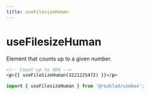 ```yaml
---
title: useFilesizeHuman
---
```


# useFilesizeHuman

Element that counts up to a given number.

```html
<!-- Count up to 404 -->
<p>{{ useFileSizeHuman(3221225472) }}</p>
```

```ts
import { useFilesizeHuman } from '@rozklad/usebox';
```
